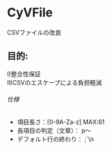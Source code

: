 # CyVFile
  CSVファイルの改良  

## 目的:
 I)整合性保証  
II)CSVのエスケープによる負担軽減  

###### 仕様  
  - 項目長さ：[0-9A-Za-z] MAX:61 
  - 長項目の判定（文章）： p～  
  - デフォルト行の終わり： ;`\n  
